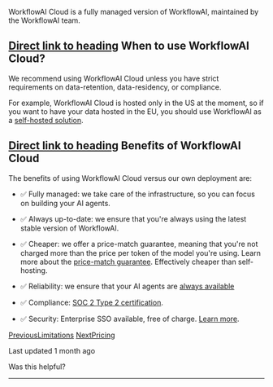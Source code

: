 WorkflowAI Cloud is a fully managed version of WorkflowAI, maintained by the WorkflowAI team.

## [Direct link to heading](https://docs.workflowai.com/workflowai-cloud/introduction\#when-to-use-workflowai-cloud)    When to use WorkflowAI Cloud?

We recommend using WorkflowAI Cloud unless you have strict requirements on data-retention, data-residency, or compliance.

For example, WorkflowAI Cloud is hosted only in the US at the moment, so if you want to have your data hosted in the EU, you should use WorkflowAI as a [self-hosted solution](https://github.com/workflowai/workflowai).

## [Direct link to heading](https://docs.workflowai.com/workflowai-cloud/introduction\#benefits-of-workflowai-cloud)    Benefits of WorkflowAI Cloud

The benefits of using WorkflowAI Cloud versus our own deployment are:

- ✅ Fully managed: we take care of the infrastructure, so you can focus on building your AI agents.

- ✅ Always up-to-date: we ensure that you're always using the latest stable version of WorkflowAI.

- ✅ Cheaper: we offer a price-match guarantee, meaning that you're not charged more than the price per token of the model you're using. Learn more about the [price-match guarantee](https://docs.workflowai.com/workflowai-cloud/pricing). Effectively cheaper than self-hosting.

- ✅ Reliability: we ensure that your AI agents are [always available](https://docs.workflowai.com/workflowai-cloud/reliability)

- ✅ Compliance: [SOC 2 Type 2 certification](https://docs.workflowai.com/workflowai-cloud/compliance).

- ✅ Security: Enterprise SSO available, free of charge. [Learn more](https://github.com/WorkflowAI/documentation/blob/main/docs/cloud/security.md).


[PreviousLimitations](https://docs.workflowai.com/features/limitations) [NextPricing](https://docs.workflowai.com/workflowai-cloud/pricing)

Last updated 1 month ago

Was this helpful?

* * *